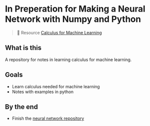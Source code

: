 # In Preperation for Making a Neural Network with Numpy and Python

> 📖 Resource
> [Calculus for Machine Learning ](https://www.youtube.com/playlist?list=PLRDl2inPrWQVu2OvnTvtkRpJ-wz-URMJx)

## What is this

A repository for notes in learning calculus for machine learning.

## Goals

-   Learn calculus needed for machine learning
-   Notes with examples in python

## By the end

-   Finish the [neural network repository](https://github.com/MiguelPartosa/Nueral-Network)
